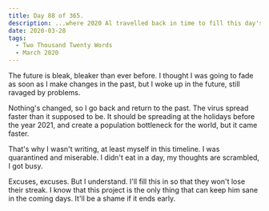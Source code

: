 ```yaml
---
title: Day 88 of 365.
description: ...where 2020 Al travelled back in time to fill this day's worth of project, lamenting on his state at the time due to pandemic.
date: 2020-03-28
tags:
  - Two Thousand Twenty Words
  - March 2020
---
```


The future is bleak, bleaker than ever before. I thought I was going to fade as soon as I make changes in the past, but I woke up in the future, still ravaged by problems.

Nothing's changed, so I go back and return to the past. The virus spread faster than it supposed to be. It should be spreading at the holidays before the year 2021, and create a population bottleneck for the world, but it came faster.

That's why I wasn't writing, at least myself in this timeline. I was quarantined and miserable. I didn't eat in a day, my thoughts are scrambled, I got busy.

Excuses, excuses. But I understand. I'll fill this in so that they won't lose their streak. I know that this project is the only thing that can keep him sane in the coming days. It'll be a shame if it ends early.